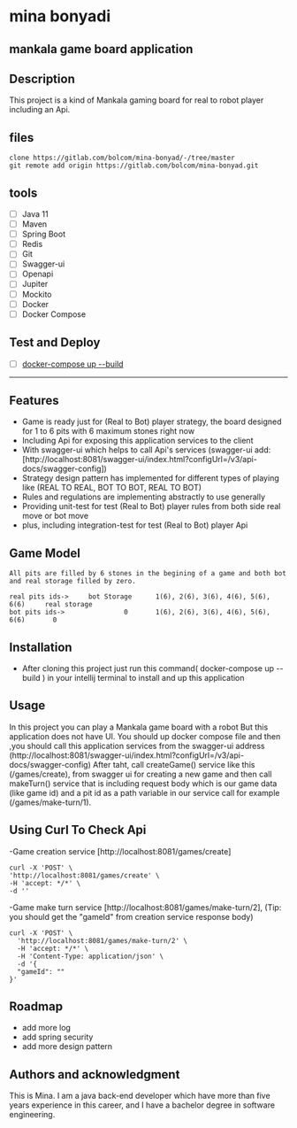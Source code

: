 # mina bonyadi

## mankala game board application

## Description
This project is a kind of Mankala gaming board for real to robot player including an Api.

## files
```
clone https://gitlab.com/bolcom/mina-bonyad/-/tree/master
git remote add origin https://gitlab.com/bolcom/mina-bonyad.git
```

## tools

- [ ] Java 11
- [ ] Maven
- [ ] Spring Boot
- [ ] Redis
- [ ] Git
- [ ] Swagger-ui  
- [ ] Openapi
- [ ] Jupiter  
- [ ] Mockito
- [ ] Docker
- [ ] Docker Compose

## Test and Deploy

- [ ] [docker-compose up --build](https://gitlab.com/bolcom/mina-bonyad/-/blob/master/docker-compose.yml)

***

## Features

- Game is ready just for (Real to Bot) player strategy, the board designed for 1 to 6 pits with 6 maximum stones right now 
- Including Api for exposing this application services to the client
- With swagger-ui which helps to call Api's services (swagger-ui add: [http://localhost:8081/swagger-ui/index.html?configUrl=/v3/api-docs/swagger-config])
- Strategy design pattern has implemented for different types of playing like (REAL TO REAL, BOT TO BOT, REAL TO BOT)
- Rules and regulations are implementing abstractly to use generally
- Providing unit-test for test (Real to Bot) player rules from both side real move or bot move
- plus, including integration-test for test (Real to Bot) player Api


## Game Model

    All pits are filled by 6 stones in the begining of a game and both bot and real storage filled by zero.

    real pits ids->     bot Storage      1(6), 2(6), 3(6), 4(6), 5(6), 6(6)     real storage
    bot pits ids->               0       1(6), 2(6), 3(6), 4(6), 5(6), 6(6)       0

## Installation

- After cloning this project just run this command( docker-compose up --build ) in your intellij terminal to install and up this application 

## Usage

 In this project you can play a Mankala game board with a robot
 But this application does not have UI. You should up docker compose file and then 
 ,you should call this application services from the swagger-ui
 address (http://localhost:8081/swagger-ui/index.html?configUrl=/v3/api-docs/swagger-config)
 After taht, call createGame() service like this (/games/create), from swagger ui for creating a new game and
 then call makeTurn() service that is including request body which is our game data (like game id) and 
 a pit id as a path variable in our service call for example (/games/make-turn/1).

## Using Curl To Check Api

-Game creation service [http://localhost:8081/games/create]

```
curl -X 'POST' \
'http://localhost:8081/games/create' \
-H 'accept: */*' \
-d ''
```

-Game make turn service [http://localhost:8081/games/make-turn/2],
(Tip: you should get the "gameId" from creation service response body)
```
curl -X 'POST' \
  'http://localhost:8081/games/make-turn/2' \
  -H 'accept: */*' \
  -H 'Content-Type: application/json' \
  -d '{
  "gameId": ""
}'
```

## Roadmap

- add more log
- add spring security
- add more design pattern

## Authors and acknowledgment

 This is Mina. I am a java back-end developer which have more than five years experience in this career,
 and I have a bachelor degree in software engineering.

